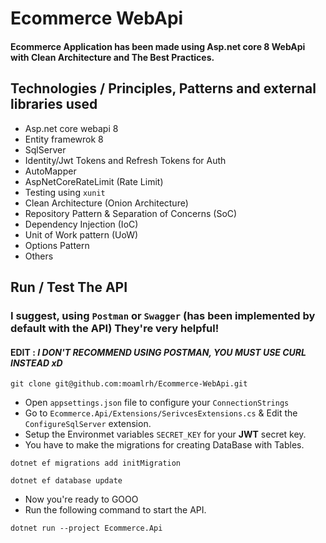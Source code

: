 # Ecommerce WebApi 

#### Ecommerce Application has been made using Asp.net core 8 WebApi with Clean Architecture and The Best Practices.

## Technologies / Principles, Patterns and external libraries used  

- Asp.net core webapi 8
- Entity framewrok 8
- SqlServer
- Identity/Jwt Tokens and Refresh Tokens for Auth
- AutoMapper
- AspNetCoreRateLimit (Rate Limit)
- Testing using `xunit`
- Clean Architecture (Onion Architecture)
- Repository Pattern & Separation of Concerns (SoC)
- Dependency Injection (IoC)
- Unit of Work pattern (UoW)
- Options Pattern
- Others

## Run / Test The API

### I suggest, using `Postman` or `Swagger` (has been implemented by default with the API) They're very helpful!
#### **EDIT** : *I DON'T RECOMMEND USING POSTMAN, YOU MUST USE CURL INSTEAD xD*

```
git clone git@github.com:moamlrh/Ecommerce-WebApi.git
```

- Open `appsettings.json` file to configure your `ConnectionStrings`
- Go to `Ecommerce.Api/Extensions/SerivcesExtensions.cs` & Edit the `ConfigureSqlServer` extension.
- Setup the Environmet variables `SECRET_KEY` for your **JWT** secret key.
- You have to make the migrations for creating DataBase with Tables.

```
dotnet ef migrations add initMigration
```
```
dotnet ef database update
```

- Now you're ready to GOOO
- Run the following command to start the API.

```
dotnet run --project Ecommerce.Api
```
